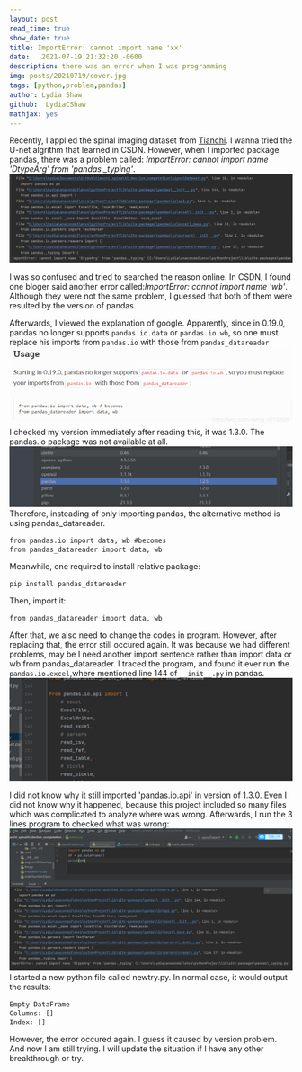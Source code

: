 ```yaml
---
layout: post
read_time: true
show_date: true
title: ImportError: cannot import name 'xx' 
date:   2021-07-19 21:32:20 -0600
description: there was an error when I was programming
img: posts/20210719/cover.jpg
tags: [python,problem,pandas]
author: Lydia Shaw
github:  LydiaCShaw
mathjax: yes
---
```

Recently, I applied the spinal imaging dataset from [Tianchi](https://tianchi.aliyun.com/competition/gameList/activeList). I wanna tried the U-net algrithm that learned in CSDN. However, when I imported package pandas, there was a problem called: *ImportError: cannot import name 'DtypeArg' from 'pandas._typing'*. 
![errorimage](.\assets\img\posts\20210719\error.jpg)

I was so confused and tried to searched the reason online.  In CSDN, I found one bloger said another error called:*ImportError: cannot import name 'wb'*. Although they were not the same problem, I guessed that both of them were resulted by the version of pandas.

Afterwards, I viewed the explanation of google. Apparently, since in 0.19.0, pandas no longer supports `pandas.io.data` or `pandas.io.wb`, so one must replace his imports from `pandas.io` with those from `pandas_datareader`
![googleimage](.\assets\img\posts\20210719\google.png)
I checked my version immediately after reading this, it was 1.3.0. The pandas.io package was not available at all.
![version](.\assets\img\posts\20210719\version.jpg)
Therefore, insteading of only importing pandas, the alternative method is using pandas_datareader.
```
from pandas.io import data, wb #becomes
from pandas_datareader import data, wb
```
Meanwhile, one required to install relative package:
```
pip install pandas_datareader
```

Then, import it:
```
from pandas_datareader import data, wb
```

After that, we also need to change the codes in program. However, after replacing that, the error still occured again. It was because we had different problems, may be I need another import sentence rather than import data or wb from pandas_datareader. I traced the program, and found it ever run the `pandas.io.excel`,where mentioned line 144 of `__init__.py` in pandas.
![144line](.\assets\img\posts\20210719\line144.jpg)

I did not know why it still imported 'pandas.io.api' in version of 1.3.0. Even I did not know why it happened, because this project included so many files which was complicated to analyze where was wrong. Afterwards, I run the 3 lines program to checked what was wrong:
![newtry](.\assets\img\posts\20210719\newtry.jpg)
I started a new python file called newtry.py. In normal case, it would output the results:
```
Empty DataFrame
Columns: []
Index: []
```
However, the error occured again. I guess it caused by version problem. And now I am still trying.
I will update the situation if I have any other breakthrough or try.

